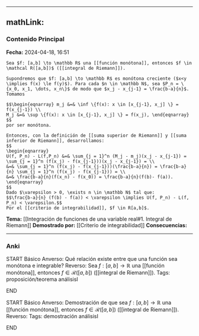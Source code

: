 
---
mathLink:
---
### Contenido Principal

**Fecha:** 2024-04-18, 16:51

```ad-theorem
Sea $f: [a,b] \to \mathbb R$ una [[función monótona]], entonces $f \in \mathcal R([a,b])$ ([[integral de Riemann]]).
```


```ad-proof
Supondremos que $f: [a,b] \to \mathbb R$ es monótona creciente ($x<y \implies f(x) \le f(y)$). Para cada $n \in \mathbb N$, sea $P_n = \{x_0, x_1, \dots, x_n\}$ de modo que $x_j - x_{j-1} = \frac{b-a}{n}$. Tomamos

$$\begin{eqnarray} m_j &=& \inf \{f(x): x \in [x_{j-1}, x_j] \} = f(x_{j-1}) \\
M_j &=& \sup \{f(x): x \in [x_{j-1}, x_j] \} = f(x_j), \end{eqnarray} $$
por ser monótona.

Entonces, con la definición de [[suma superior de Riemann]] y [[suma inferior de Riemann]], desarrollamos:
$$
\begin{eqnarray} 
U(f, P_n) - L(f,P_n) &=& \sum_{j = 1}^n (M_j - m_j)(x_j - x_{j-1}) = \sum_{j = 1}^n (f(x_j) - f(x_{j-1}))(x_j - x_{j-1}) = \\
&=& \sum_{j = 1}^n (f(x_j) - f(x_{j-1}))(\frac{b-a}{n}) = \frac{b-a}{n} \sum_{j = 1}^n (f(x_j) - f(x_{j-1})) = \\
&=& \frac{b-a}{n}(f(x_n) - f(x_0)) = \frac{b-a}{n}(f(b)- f(a)).
\end{eqnarray}
$$
Dado $\varepsilon > 0, \exists n \in \mathbb N$ tal que: 
$$\frac{b-a}{n} (f(b) - f(a)) < \varepsilon \implies U(f, P_n) - L(f, P_n) < \varepsilon.$$
Por el [[criterio de integrabilidad]], $f \in R[a,b]$.
```

**Tema:** [[Integración de funciones de una variable real#1. Integral de Riemann]]
**Demostrado por:** [[Criterio de integrabilidad]]
**Consecuencias:**

---
### Anki

START
Básico
Anverso: Qué relación existe entre que una función sea monótona e integrable?
Reverso: Sea $f: [a,b] \to \mathbb R$ una [[función monótona]], entonces $f \in \mathcal R([a,b])$ ([[integral de Riemann]]).
Tags: proposición/teorema análisisI
<!--ID: 1714669443678-->
END

START
Básico
Anverso: Demostración de que sea $f: [a,b] \to \mathbb R$ una [[función monótona]], entonces $f \in \mathcal R([a,b])$ ([[integral de Riemann]]).
Reverso: 
Tags: demostración análisisI
<!--ID: 1714669443688-->
END
